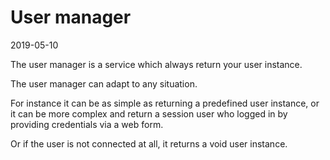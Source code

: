 User manager
==================
2019-05-10



The user manager is a service which always return your user instance.

The user manager can adapt to any situation.

For instance it can be as simple as returning a predefined user instance, or it can be more complex and return a session
user who logged in by providing credentials via a web form.

Or if the user is not connected at all, it returns a void user instance.